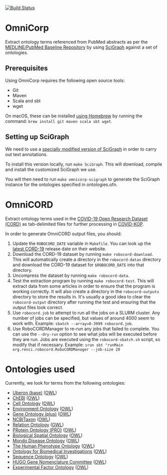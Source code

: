 [![Build Status](https://travis-ci.org/NCATS-Gamma/omnicorp.svg?branch=master)](https://travis-ci.org/NCATS-Gamma/omnicorp)

# OmniCorp

Extract ontology terms referenced from PubMed abstracts as per the [MEDLINE/PubMed Baseline Repository](https://mbr.nlm.nih.gov/) by using [SciGraph](https://github.com/SciGraph/SciGraph) against a set of ontologies.

## Prerequisites

Using OmniCorp requires the following open source tools:
- Git
- Maven
- Scala and sbt
- wget

On macOS, these can be installed [using Homebrew](https://brew.sh/) by running
the command: `brew install git maven scala sbt wget`.

## Setting up SciGraph

We need to use a [specially modified version of SciGraph](https://github.com/gaurav/SciGraph/tree/public-constructors-and-methods) in order to carry out text annotations.

To install this version locally, run `make SciGraph`. This will download, compile and install the customized SciGraph we use.

You will then need to run `make omnicorp-scigraph` to generate the SciGraph instance for the ontologies specified in ontologies.ofn.

# OmniCORD

Extract ontology terms used in the [COVID-19 Open Research Dataset (CORD)](https://www.semanticscholar.org/cord19) as tab-delimited files for further processing in [COVID-KOP](https://www.ncbi.nlm.nih.gov/pmc/articles/PMC7316095/).

In order to generate OmniCORD output files, you should:
1. Update the `ROBOCORD_DATE` variable in `Makefile`. You can look up the [latest CORD-19](https://www.semanticscholar.org/cord19/download)
   release date on their website.
2. Download the CORD-19 dataset by running `make robocord-download`. This will
   automatically create a directory in the `robocord-datas` directory and download
   the CORD-19 dataset for `$ROBOCORD_DATE` into that directory.
3. Uncompress the dataset by running `make robocord-data`.
4. Test the extraction program by running `make robocord-test`. This will extract data from some articles
   in order to ensure that the program is working correctly. It will also create a directory in the
   `robocord-outputs` directory to store the results in. It's usually a good idea to clear the `robocord-output`
   directory after running the test and ensuring that the output files look correct.
5. Use `robocord.job` to attempt to run all the jobs on a SLURM cluster.
   Any number of jobs can be specified, but values of around 4000 seem
   to work with. Example: `sbatch --array=0-3999 robocord.job`.
6. Use RoboCORDManager to re-run any jobs that failed to complete. You can
   use the `--dry-run` option to see what jobs will be executed before they
   are run. Jobs are executed using the `robocord-sbatch.sh` script, so
   modify that if necessary.
   Example: `srun sbt "runMain org.renci.robocord.RoboCORDManager --job-size 20`

# Ontologies used
Currently, we look for terms from the following ontologies:
* [Uberon (base)](http://uberon.org) ([OWL](http://purl.obolibrary.org/obo/uberon/uberon-base.owl))
* [ChEBI](https://www.ebi.ac.uk/chebi/) ([OWL](http://purl.obolibrary.org/obo/chebi.owl))
* [Cell Ontology](http://www.obofoundry.org/ontology/cl.html) ([OWL](http://purl.obolibrary.org/obo/cl.owl))
* [Environment Ontology](https://github.com/EnvironmentOntology/envo) ([OWL](http://purl.obolibrary.org/obo/envo.owl))
* [Gene Ontology (plus)](http://www.obofoundry.org/ontology/go.html) ([OWL](http://purl.obolibrary.org/obo/go/extensions/go-plus.owl))
* [NCBITaxon](http://www.obofoundry.org/ontology/ncbitaxon.html) ([OWL](http://purl.obolibrary.org/obo/ncbitaxon.owl))
* [Relation Ontology](http://www.obofoundry.org/ontology/ro.html) ([OWL](http://purl.obolibrary.org/obo/ro.owl))
* [PRotein Ontology (PRO)](http://www.obofoundry.org/ontology/pr.html) ([OWL](http://purl.obolibrary.org/obo/pr.owl))
* [Biological Spatial Ontology](http://www.obofoundry.org/ontology/bspo.html) ([OWL](http://purl.obolibrary.org/obo/bspo.owl))
* [Mondo Disease Ontology](http://obofoundry.org/ontology/mondo.html) ([OWL](http://purl.obolibrary.org/obo/mondo.owl))
* [The Human Phenotype Ontology](https://hpo.jax.org/) ([OWL](http://purl.obolibrary.org/obo/hp.owl))
* [Ontology for Biomedical Investigations](http://purl.obolibrary.org/obo/obi) ([OWL](http://purl.obolibrary.org/obo/obi.owl))
* [Sequence Ontology](https://github.com/The-Sequence-Ontology/SO-Ontologies) ([OWL](http://purl.obolibrary.org/obo/so.owl))
* [HUGO Gene Nomenclature Committee](https://www.genenames.org/) ([OWL](https://data.monarchinitiative.org/ttl/hgnc.ttl))
* [Experimental Factor Ontology](https://www.ebi.ac.uk/efo/) ([OWL](http://www.ebi.ac.uk/efo/efo.owl))
